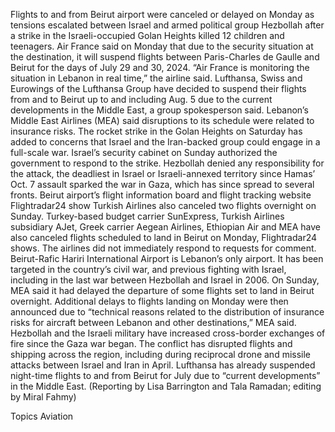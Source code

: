 Flights to and from Beirut airport were canceled or delayed on Monday as tensions escalated between Israel and armed political group Hezbollah after a strike in the Israeli-occupied Golan Heights killed 12 children and teenagers.
Air France said on Monday that due to the security situation at the destination, it will suspend flights between Paris-Charles de Gaulle and Beirut for the days of July 29 and 30, 2024.
“Air France is monitoring the situation in Lebanon in real time,” the airline said.
Lufthansa, Swiss and Eurowings of the Lufthansa Group have decided to suspend their flights from and to Beirut up to and including Aug. 5 due to the current developments in the Middle East, a group spokesperson said.
Lebanon’s Middle East Airlines (MEA) said disruptions to its schedule were related to insurance risks.
The rocket strike in the Golan Heights on Saturday has added to concerns that Israel and the Iran-backed group could engage in a full-scale war.
Israel’s security cabinet on Sunday authorized the government to respond to the strike. Hezbollah denied any responsibility for the attack, the deadliest in Israel or Israeli-annexed territory since Hamas’ Oct. 7 assault sparked the war in Gaza, which has since spread to several fronts.
Beirut airport’s flight information board and flight tracking website Flightradar24 show Turkish Airlines also canceled two flights overnight on Sunday.
Turkey-based budget carrier SunExpress, Turkish Airlines subsidiary AJet, Greek carrier Aegean Airlines, Ethiopian Air and MEA have also canceled flights scheduled to land in Beirut on Monday, Flightradar24 shows.
The airlines did not immediately respond to requests for comment.
Beirut-Rafic Hariri International Airport is Lebanon’s only airport. It has been targeted in the country’s civil war, and previous fighting with Israel, including in the last war between Hezbollah and Israel in 2006.
On Sunday, MEA said it had delayed the departure of some flights set to land in Beirut overnight. Additional delays to flights landing on Monday were then announced due to “technical reasons related to the distribution of insurance risks for aircraft between Lebanon and other destinations,” MEA said.
Hezbollah and the Israeli military have increased cross-border exchanges of fire since the Gaza war began. The conflict has disrupted flights and shipping across the region, including during reciprocal drone and missile attacks between Israel and Iran in April.
Lufthansa has already suspended night-time flights to and from Beirut for July due to “current developments” in the Middle East.
(Reporting by Lisa Barrington and Tala Ramadan; editing by Miral Fahmy)

Topics
Aviation
